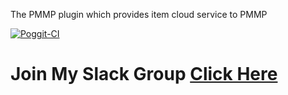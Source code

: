 The PMMP plugin which provides item cloud service to PMMP


[![Poggit-CI](https://poggit.pmmp.io/ci.badge/TylerAndrew/ItemCloud/ItemCloud)](https://poggit.pmmp.io/ci/TylerAndrew/ItemCloud/ItemCloud)

# Join My Slack Group [Click Here](https://join.slack.com/t/ninjamods-team/shared_invite/enQtMjc2OTE0MDc1MzMxLWQ5YTI0MTc3Zjc2MDk2ZGYyMjM0MTNmMDU5ZTcyNDIwNTczZjhkNWFiYjE0MDA5NjRjOWZhM2NhZDIwODlmNzc])
